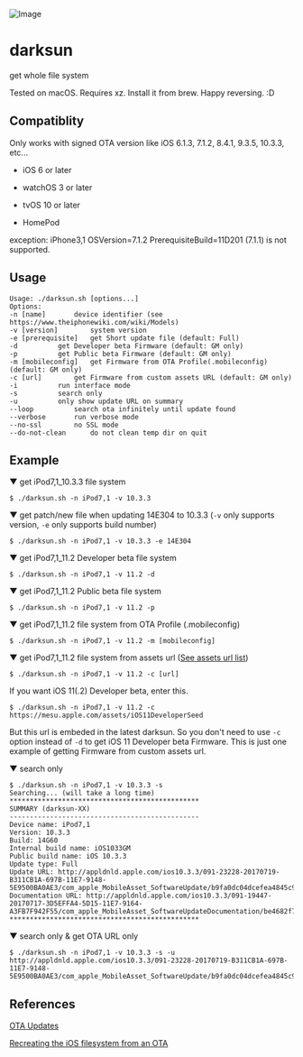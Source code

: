 ![Image](https://farm5.staticflickr.com/4212/35116006470_677981dc18_b.jpg)

# darksun

get whole file system

Tested on macOS. Requires xz. Install it from brew. Happy reversing. :D

## Compatiblity

Only works with signed OTA version like iOS 6.1.3, 7.1.2, 8.4.1, 9.3.5, 10.3.3, etc...

- iOS 6 or later

- watchOS 3 or later

- tvOS 10 or later

- HomePod

exception: iPhone3,1 OSVersion=7.1.2 PrerequisiteBuild=11D201 (7.1.1) is not supported.

## Usage

	Usage: ./darksun.sh [options...]
	Options:
	-n [name]		device identifier (see https://www.theiphonewiki.com/wiki/Models)
	-v [version]		system version
	-e [prerequisite]	get Short update file (default: Full)
	-d			get Developer beta Firmware (default: GM only)
	-p			get Public beta Firmware (default: GM only)
	-m [mobileconfig]	get Firmware from OTA Profile(.mobileconfig) (default: GM only)
	-c [url]		get Firmware from custom assets URL (default: GM only)
	-i			run interface mode
	-s			search only
	-u			only show update URL on summary
	--loop			search ota infinitely until update found
	--verbose		run verbose mode
	--no-ssl		no SSL mode
	--do-not-clean		do not clean temp dir on quit

## Example

▼ get iPod7,1_10.3.3 file system

	$ ./darksun.sh -n iPod7,1 -v 10.3.3

▼ get patch/new file when updating 14E304 to 10.3.3 (`-v` only supports version, `-e` only supports build number)

	$ ./darksun.sh -n iPod7,1 -v 10.3.3 -e 14E304

▼ get iPod7,1_11.2 Developer beta file system

	$ ./darksun.sh -n iPod7,1 -v 11.2 -d

▼ get iPod7,1_11.2 Public beta file system

	$ ./darksun.sh -n iPod7,1 -v 11.2 -p

▼ get iPod7,1_11.2 file system from OTA Profile (.mobileconfig)

	$ ./darksun.sh -n iPod7,1 -v 11.2 -m [mobileconfig]

▼ get iPod7,1_11.2 file system from assets url ([See assets url list](https://www.theiphonewiki.com/wiki/OTA_Updates#External_links))

	$ ./darksun.sh -n iPod7,1 -v 11.2 -c [url]

If you want iOS 11(.2) Developer beta, enter this.

	$ ./darksun.sh -n iPod7,1 -v 11.2 -c https://mesu.apple.com/assets/iOS11DeveloperSeed

But this url is embeded in the latest darksun. So you don't need to use `-c` option instead of `-d` to get iOS 11 Developer beta Firmware. This is just one example of getting Firmware from custom assets url.

▼ search only
	
	$ ./darksun.sh -n iPod7,1 -v 10.3.3 -s
	Searching... (will take a long time)
	***********************************************
	SUMMARY (darksun-XX)
	-----------------------------------------------
	Device name: iPod7,1
	Version: 10.3.3
	Build: 14G60
	Internal build name: iOS1033GM
	Public build name: iOS 10.3.3
	Update type: Full
	Update URL: http://appldnld.apple.com/ios10.3.3/091-23228-20170719-B311CB1A-697B-11E7-9148-5E9500BA0AE3/com_apple_MobileAsset_SoftwareUpdate/b9fa0dc04dcefea4845c9ceeb2e7e80efc9e9ee6.zip
	Documentation URL: http://appldnld.apple.com/ios10.3.3/091-19447-20170717-3D5EFFA4-5D15-11E7-9164-A3FB7F942F55/com_apple_MobileAsset_SoftwareUpdateDocumentation/be4682f7d73df18e439955e0f128a3b5b81dbe14.zip
	***********************************************

▼ search only & get OTA URL only

	$ ./darksun.sh -n iPod7,1 -v 10.3.3 -s -u
	http://appldnld.apple.com/ios10.3.3/091-23228-20170719-B311CB1A-697B-11E7-9148-5E9500BA0AE3/com_apple_MobileAsset_SoftwareUpdate/b9fa0dc04dcefea4845c9ceeb2e7e80efc9e9ee6.zip

## References

[OTA Updates](https://www.theiphonewiki.com/wiki/OTA_Updates)

[Recreating the iOS filesystem from an OTA](http://newosxbook.com/articles/OTA3.html)
